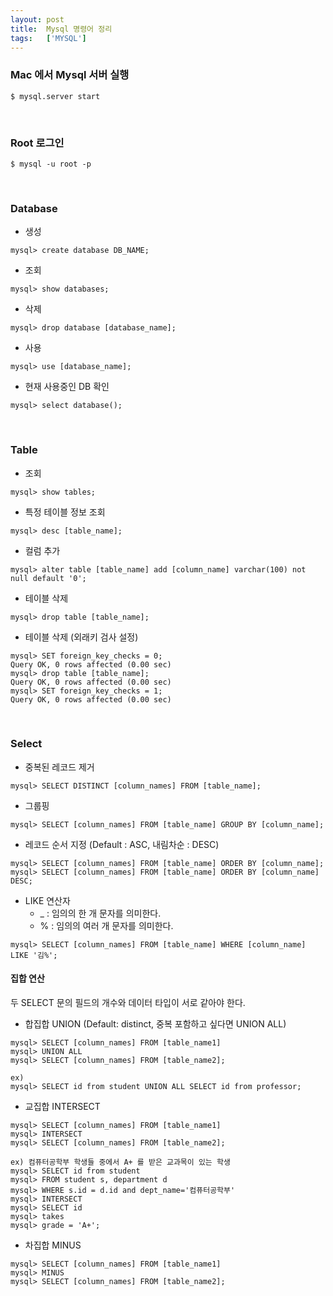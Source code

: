 ```yaml
---
layout: post
title:  Mysql 명령어 정리
tags:   ['MYSQL']
---
```


### Mac 에서 Mysql 서버 실행   

```
$ mysql.server start
```  

<br/>  

### Root 로그인

```
$ mysql -u root -p
```  

<br/>  

### Database  

- 생성    

```
mysql> create database DB_NAME;
```  

- 조회  

```
mysql> show databases;
```   

- 삭제  

```
mysql> drop database [database_name];
```   

- 사용

```
mysql> use [database_name];
```  

- 현재 사용중인 DB 확인   

```
mysql> select database();
```

<br/>

### Table  

- 조회  

```
mysql> show tables;
```

- 특정 테이블 정보 조회  

```
mysql> desc [table_name];
```  

- 컬럼 추가

```
mysql> alter table [table_name] add [column_name] varchar(100) not null default '0';
```  

- 테이블 삭제  

```
mysql> drop table [table_name];
```     

- 테이블 삭제 (외래키 검사 설정)  

```
mysql> SET foreign_key_checks = 0;
Query OK, 0 rows affected (0.00 sec)
mysql> drop table [table_name];
Query OK, 0 rows affected (0.00 sec)
mysql> SET foreign_key_checks = 1;
Query OK, 0 rows affected (0.00 sec)
```   

<br/>  

### Select   

- 중복된 레코드 제거   

```
mysql> SELECT DISTINCT [column_names] FROM [table_name];
```  

- 그룹핑

```
mysql> SELECT [column_names] FROM [table_name] GROUP BY [column_name];
```  

- 레코드 순서 지정 (Default : ASC, 내림차순 : DESC)

```
mysql> SELECT [column_names] FROM [table_name] ORDER BY [column_name];
mysql> SELECT [column_names] FROM [table_name] ORDER BY [column_name] DESC;
```    

- LIKE 연산자   
    - _ : 임의의 한 개 문자를 의미한다.   
    - % : 임의의 여러 개 문자를 의미한다.  

```
mysql> SELECT [column_names] FROM [table_name] WHERE [column_name] LIKE '김%';
```    

#### 집합 연산  
두 SELECT 문의 필드의 개수와 데이터 타입이 서로 같아야 한다.  

- 합집합 UNION (Default: distinct, 중복 포함하고 싶다면 UNION ALL)

```
mysql> SELECT [column_names] FROM [table_name1]
mysql> UNION ALL
mysql> SELECT [column_names] FROM [table_name2];

ex)
mysql> SELECT id from student UNION ALL SELECT id from professor;
```  

- 교집합 INTERSECT  

```
mysql> SELECT [column_names] FROM [table_name1]
mysql> INTERSECT
mysql> SELECT [column_names] FROM [table_name2];

ex) 컴퓨터공학부 학생들 중에서 A+ 를 받은 교과목이 있는 학생  
mysql> SELECT id from student
mysql> FROM student s, department d
mysql> WHERE s.id = d.id and dept_name='컴퓨터공학부'
mysql> INTERSECT
mysql> SELECT id
mysql> takes
mysql> grade = 'A+';
```  

- 차집합 MINUS  

```
mysql> SELECT [column_names] FROM [table_name1]
mysql> MINUS
mysql> SELECT [column_names] FROM [table_name2];
```  
